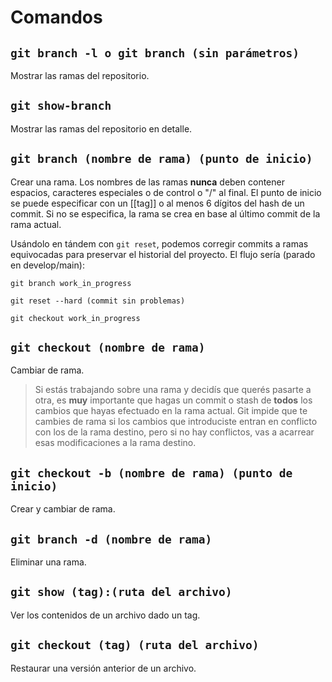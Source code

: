 # Comandos
## `git branch -l o git branch (sin parámetros)`
Mostrar las ramas del repositorio.
## `git show-branch`
Mostrar las ramas del repositorio en detalle.
## `git branch (nombre de rama) (punto de inicio)`
Crear una rama.
Los nombres de las ramas **nunca** deben contener espacios, caracteres especiales o de control o "/" al final.
El punto de inicio se puede especificar con un [[tag]] o al menos 6 dígitos del hash de un commit. Si no se especifica, la rama se crea en base al último commit de la rama actual.

Usándolo en tándem con `git reset`, podemos corregir commits a ramas equivocadas para preservar el historial del proyecto.
El flujo sería (parado en develop/main):

`git branch work_in_progress`

`git reset --hard (commit sin problemas)`

`git checkout work_in_progress`
##  `git checkout (nombre de rama)`
Cambiar de rama.
> Si estás trabajando sobre una rama y decidís que querés pasarte a otra, es **muy** importante que hagas un commit o stash de **todos** los cambios que hayas efectuado en la rama actual.
> Git impide que te cambies de rama si los cambios que introduciste entran en conflicto con los de la rama destino, pero si no hay conflictos, vas a acarrear esas modificaciones a la rama destino.
## `git checkout -b (nombre de rama) (punto de inicio)`
Crear y cambiar de rama.
## `git branch -d (nombre de rama)`
Eliminar una rama.
## `git show (tag):(ruta del archivo)`
Ver los contenidos de un archivo dado un tag.
## `git checkout (tag) (ruta del archivo)`
Restaurar una versión anterior de un archivo.

